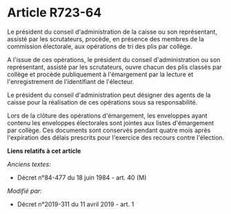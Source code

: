 # Article R723-64

Le président du conseil d'administration de la caisse ou son représentant, assisté par les scrutateurs, procède, en présence
des membres de la commission électorale, aux opérations de tri des plis par collège.

A l'issue de ces opérations, le président du conseil d'administration ou son représentant, assisté par les scrutateurs, ouvre
chacun des plis classés par collège et procède publiquement à l'émargement par la lecture et l'enregistrement de
l'identifiant de l'électeur.

Le président du conseil d'administration peut désigner des agents de la caisse pour la réalisation de ces opérations sous sa
responsabilité.

Lors de la clôture des opérations d'émargement, les enveloppes ayant contenu les enveloppes électorales sont jointes aux
listes d'émargement par collège. Ces documents sont conservés pendant quatre mois après l'expiration des délais prescrits
pour l'exercice des recours contre l'élection.

**Liens relatifs à cet article**

_Anciens textes_:

  - Décret n°84-477 du 18 juin 1984 - art. 40 (M)

_Modifié par_:

  - Décret n°2019-311 du 11 avril 2019 - art. 1
